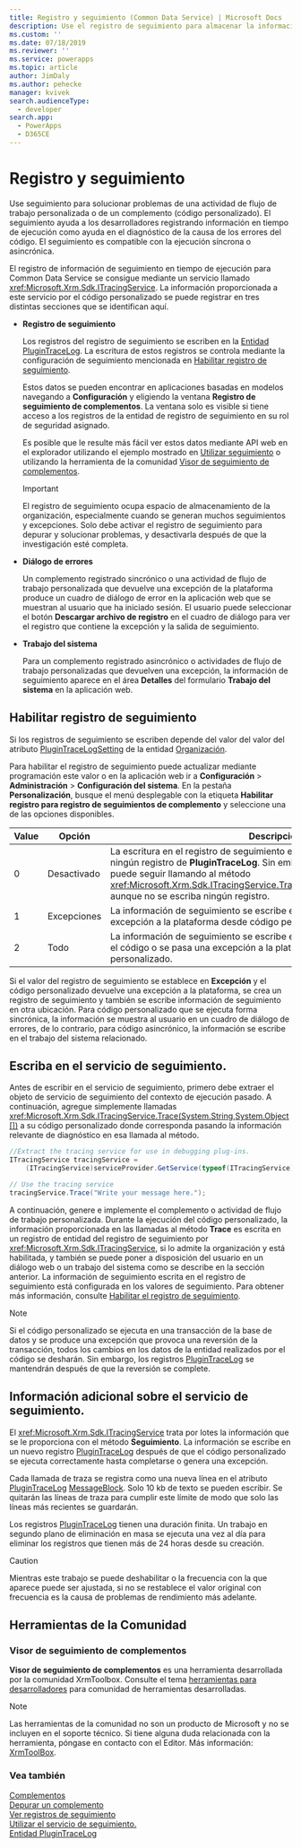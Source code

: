 ```yaml
---
title: Registro y seguimiento (Common Data Service) | Microsoft Docs
description: Use el registro de seguimiento para almacenar la información de ejecución de los complementos para ayudar en la depuración de los complementos.
ms.custom: ''
ms.date: 07/18/2019
ms.reviewer: ''
ms.service: powerapps
ms.topic: article
author: JimDaly
ms.author: pehecke
manager: kvivek
search.audienceType:
  - developer
search.app:
  - PowerApps
  - D365CE
---
```

# <a name="tracing-and-logging"></a>Registro y seguimiento

Use seguimiento para solucionar problemas de una actividad de flujo de trabajo personalizada o de un complemento (código personalizado). El seguimiento ayuda a los desarrolladores registrando información en tiempo de ejecución como ayuda en el diagnóstico de la causa de los errores del código. El seguimiento es compatible con la ejecución síncrona o asincrónica.
  
El registro de información de seguimiento en tiempo de ejecución para Common Data Service se consigue mediante un servicio llamado <xref:Microsoft.Xrm.Sdk.ITracingService>. La información proporcionada a este servicio por el código personalizado se puede registrar en tres distintas secciones que se identifican aquí.  

- **Registro de seguimiento**  
  
    Los registros del registro de seguimiento se escriben en la [Entidad PluginTraceLog](reference/entities/plugintracelog.md). La escritura de estos registros se controla mediante la configuración de seguimiento mencionada en [Habilitar registro de seguimiento](#enable-trace-logging).

    Estos datos se pueden encontrar en aplicaciones basadas en modelos navegando a **Configuración** y eligiendo la ventana **Registro de seguimiento de complementos**. La ventana solo es visible si tiene acceso a los registros de la entidad de registro de seguimiento en su rol de seguridad asignado.

    Es posible que le resulte más fácil ver estos datos mediante API web en el explorador utilizando el ejemplo mostrado en [Utilizar seguimiento](debug-plug-in.md#use-tracing) o utilizando la herramienta de la comunidad [Visor de seguimiento de complementos](#plug-in-trace-viewer).

    > [!IMPORTANT]
    > El registro de seguimiento ocupa espacio de almacenamiento de la organización, especialmente cuando se generan muchos seguimientos y excepciones. Solo debe activar el registro de seguimiento para depurar y solucionar problemas, y desactivarla después de que la investigación esté completa.  
  
- **Diálogo de errores**  
  
     Un complemento registrado sincrónico o una actividad de flujo de trabajo personalizada que devuelve una excepción de la plataforma produce un cuadro de diálogo de error en la aplicación web que se muestran al usuario que ha iniciado sesión. El usuario puede seleccionar el botón **Descargar archivo de registro** en el cuadro de diálogo para ver el registro que contiene la excepción y la salida de seguimiento.  
  
- **Trabajo del sistema**  
  
     Para un complemento registrado asincrónico o actividades de flujo de trabajo personalizadas que devuelven una excepción, la información de seguimiento aparece en el área **Detalles** del formulario **Trabajo del sistema** en la aplicación web.  
  
<a name="bkmk_trace-settings"></a>

## <a name="enable-trace-logging"></a>Habilitar registro de seguimiento

Si los registros de seguimiento se escriben depende del valor del valor del atributo [PluginTraceLogSetting](/powerapps/developer/common-data-service/reference/entities/organization#BKMK_PluginTraceLogSetting) de la entidad [Organización](/powerapps/developer/common-data-service/reference/entities/organization).

Para habilitar el registro de seguimiento puede actualizar mediante programación este valor o en la aplicación web ir a **Configuración** > **Administración** > **Configuración del sistema**. En la pestaña **Personalización**, busque el menú desplegable con la etiqueta **Habilitar registro para registro de seguimientos de complemento** y seleccione una de las opciones disponibles.  
  
|Value|Opción|Descripción|  
|------------|-----------------|-----------------|  
|0|Desactivado|La escritura en el registro de seguimiento está deshabilitada. No se creará ningún registro de **PluginTraceLog**. Sin embargo, el código personalizado puede seguir llamando al método <xref:Microsoft.Xrm.Sdk.ITracingService.Trace(System.String,System.Object[])> aunque no se escriba ningún registro.|  
|1|Excepciones|La información de seguimiento se escribe en el registro si se pasa una excepción a la plataforma desde código personalizado.|  
|2|Todo|La información de seguimiento se escribe en el registro cuando se completa el código o se pasa una excepción a la plataforma desde el código personalizado.|  
  
Si el valor del registro de seguimiento se establece en **Excepción** y el código personalizado devuelve una excepción a la plataforma, se crea un registro de seguimiento y también se escribe información de seguimiento en otra ubicación. Para código personalizado que se ejecuta forma sincrónica, la información se muestra al usuario en un cuadro de diálogo de errores, de lo contrario, para código asincrónico, la información se escribe en el trabajo del sistema relacionado.  

## <a name="write-to-the-tracing-service"></a>Escriba en el servicio de seguimiento.

Antes de escribir en el servicio de seguimiento, primero debe extraer el objeto de servicio de seguimiento del contexto de ejecución pasado. A continuación, agregue simplemente llamadas <xref:Microsoft.Xrm.Sdk.ITracingService.Trace(System.String,System.Object[])> a su código personalizado donde corresponda pasando la información relevante de diagnóstico en esa llamada al método.  

  
 ```csharp
//Extract the tracing service for use in debugging plug-ins.
 ITracingService tracingService =
     (ITracingService)serviceProvider.GetService(typeof(ITracingService));

 // Use the tracing service 
 tracingService.Trace("Write your message here.");
 
```

A continuación, genere e implemente el complemento o actividad de flujo de trabajo personalizada. Durante la ejecución del código personalizado, la información proporcionada en las llamadas al método **Trace** es escrita en un registro de entidad del registro de seguimiento por <xref:Microsoft.Xrm.Sdk.ITracingService>, si lo admite la organización y está habilitada, y también se puede poner a disposición del usuario en un diálogo web o un trabajo del sistema como se describe en la sección anterior. La información de seguimiento escrita en el registro de seguimiento está configurada en los valores de seguimiento. Para obtener más información, consulte [Habilitar el registro de seguimiento](#bkmk_trace-settings).  
  
> [!NOTE]
> Si el código personalizado se ejecuta en una transacción de la base de datos y se produce una excepción que provoca una reversión de la transacción, todos los cambios en los datos de la entidad realizados por el código se desharán. Sin embargo, los registros [PluginTraceLog](reference/entities/plugintracelog.md) se mantendrán después de que la reversión se complete.  
  
## <a name="additional-information-about-the-tracing-service"></a>Información adicional sobre el servicio de seguimiento.

El <xref:Microsoft.Xrm.Sdk.ITracingService> trata por lotes la información que se le proporciona con el método **Seguimiento**. La información se escribe en un nuevo registro [PluginTraceLog](reference/entities/plugintracelog.md) después de que el código personalizado se ejecuta correctamente hasta completarse o genera una excepción.  

Cada llamada de traza se registra como una nueva línea en el atributo [PluginTraceLog](reference/entities/plugintracelog.md) [MessageBlock](reference/entities/plugintracelog.md#BKMK_MessageBlock). Solo 10 kb de texto se pueden escribir. Se quitarán las líneas de traza para cumplir este límite de modo que solo las líneas más recientes se guardarán.
  
Los registros [PluginTraceLog](reference/entities/plugintracelog.md) tienen una duración finita. Un trabajo en segundo plano de eliminación en masa se ejecuta una vez al día para eliminar los registros que tienen más de 24 horas desde su creación. 

> [!CAUTION]
> Mientras este trabajo se puede deshabilitar o la frecuencia con la que aparece puede ser ajustada, si no se restablece el valor original con frecuencia es la causa de problemas de rendimiento más adelante.

## <a name="community-tools"></a>Herramientas de la Comunidad

 ### <a name="plug-in-trace-viewer"></a>Visor de seguimiento de complementos

**Visor de seguimiento de complementos** es una herramienta desarrollada por la comunidad XrmToolbox. Consulte el tema [herramientas para desarrolladores](developer-tools.md) para comunidad de herramientas desarrolladas.

> [!NOTE]
> Las herramientas de la comunidad no son un producto de Microsoft y no se incluyen en el soporte técnico. Si tiene alguna duda relacionada con la herramienta, póngase en contacto con el Editor. Más información: [XrmToolBox](https://www.xrmtoolbox.com).  

### <a name="see-also"></a>Vea también

[Complementos](plug-ins.md)  
[Depurar un complemento](debug-plug-in.md#use-tracing)  
[Ver registros de seguimiento](tutorial-write-plug-in.md#view-trace-logs)  
[Utilizar el servicio de seguimiento.](write-plug-in.md#use-the-tracing-service)  
[Entidad PluginTraceLog](reference/entities/plugintracelog.md)